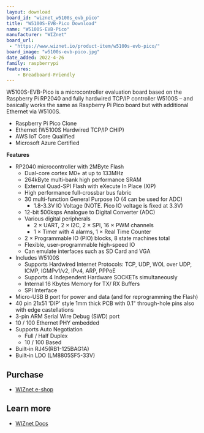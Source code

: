 ```yaml
---
layout: download
board_id: "wiznet_w5100s_evb_pico"
title: "W5100S-EVB-Pico Download"
name: "W5100S-EVB-Pico"
manufacturer: "WIZnet"
board_url:
 - "https://www.wiznet.io/product-item/w5100s-evb-pico/"
board_image: "w5100s-evb-pico.jpg"
date_added: 2022-4-26
family: raspberrypi
features:
    - Breadboard-Friendly
---
```


W5100S-EVB-Pico is a microcontroller evaluation board based on the Raspberry Pi RP2040 and fully hardwired TCP/IP controller W5100S – and basically works the same as Raspberry Pi Pico board but with additional Ethernet via W5100S.

* Raspberry Pi Pico Clone
* Ethernet (W5100S Hardwired TCP/IP CHIP)
* AWS IoT Core Qualified
* Microsoft Azure Certified

**Features​**
* RP2040 microcontroller with 2MByte Flash
    * Dual-core cortex M0+ at up to 133MHz
    * 264kByte multi-bank high performance SRAM
    * External Quad-SPI Flash with eXecute In Place (XIP)
    * High performance full-crossbar bus fabric
    * 30 multi-function General Purpose IO (4 can be used for ADC)
        * 1.8-3.3V IO Voltage (NOTE. Pico IO voltage is fixed at 3.3V)
    * 12-bit 500ksps Analogue to Digital Converter (ADC)
    * Various digital peripherals
        * 2 × UART, 2 × I2C, 2 × SPI, 16 × PWM channels
        * 1 × Timer with 4 alarms, 1 × Real Time Counter
    * 2 × Programmable IO (PIO) blocks, 8 state machines total
    * Flexible, user-programmable high-speed IO
    * Can emulate interfaces such as SD Card and VGA
* Includes W5100S
    * Supports Hardwired Internet Protocols: TCP, UDP, WOL over UDP, ICMP, IGMPv1/v2, IPv4, ARP,    PPPoE
    * Supports 4 Independent Hardware SOCKETs simultaneously
    * Internal 16 Kbytes Memory for TX/ RX Buffers
    * SPI Interface
* Micro-USB B port for power and data (and for reprogramming the Flash)
* 40 pin 21x51 'DIP' style 1mm thick PCB with 0.1" through-hole pins also with edge castellations
* 3-pin ARM Serial Wire Debug (SWD) port
* 10 / 100 Ethernet PHY embedded
* Supports Auto Negotiation
    * Full / Half Duplex
    * 10 / 100 Based
* Built-in RJ45(RB1-125BAG1A)
* Built-in LDO (LM8805SF5-33V)

## Purchase

* [WIZnet e-shop](https://eshop.wiznet.io/shop/module/w5100s-evb-pico/)

## Learn more

* [WIZnet Docs](https://docs.wiznet.io/Product/iEthernet/W5100S/w5100s-evb-pico)

